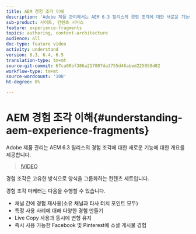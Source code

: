 ```yaml
---
title: AEM 경험 조각 이해
description: 'Adobe 제품 관리에서는 AEM 6.3 릴리스의 경험 조각에 대한 새로운 기능에 대한 개요를 제공합니다.  '
sub-product: 사이트, 컨텐츠 서비스
feature: experience-fragments
topics: authoring, content-architecture
audience: all
doc-type: feature video
activity: understand
version: 6.3, 6.4, 6.5
translation-type: tm+mt
source-git-commit: 67ca08bf386a217807da3755d46abed225050d02
workflow-type: tm+mt
source-wordcount: '108'
ht-degree: 0%

---
```



# AEM 경험 조각 이해{#understanding-aem-experience-fragments}

Adobe 제품 관리는 AEM 6.3 릴리스의 경험 조각에 대한 새로운 기능에 대한 개요를 제공합니다.

>[!VIDEO](https://video.tv.adobe.com/v/18927/?quality=9&learn=on)

경험 조각은 고유한 방식으로 양식을 그룹화하는 컨텐츠 세트입니다.

경험 조각 마케터는 다음을 수행할 수 있습니다.

* 채널 간에 경험 재사용(소유 채널과 타사 터치 포인트 모두)
* 특정 사용 사례에 대해 다양한 경험 만들기
* Live Copy 사용과 동시에 변형 유지
* 즉시 사용 가능한 Facebook 및 Pinterest에 소셜 게시물 경험
